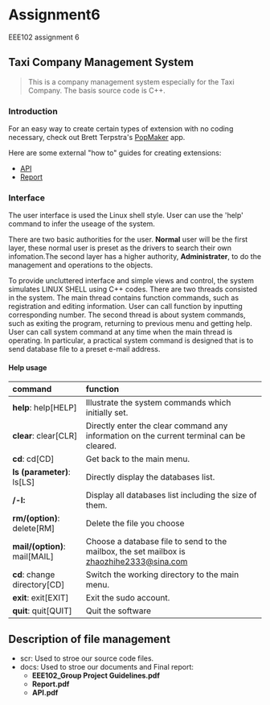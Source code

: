 # Assignment6
EEE102 assignment 6

## Taxi Company Management System

> This is a company management system especially for the Taxi Company. The basis source code is C++.

### Introduction

For an easy way to create certain types of extension with no coding necessary, check out Brett Terpstra's [PopMaker](http://brettterpstra.com/2014/05/12/popmaker-popclip-extension-generator/) app.

Here are some external "how to" guides for creating extensions:

- [API](/docs/API.pdf)
- [Report](/docs/Report.pdf)

### Interface

The user interface is used the Linux shell style. User can use the 'help' command to infer the useage of the system.

There are two basic authorities for the user. **Normal** user will be the first layer, these normal user is preset as the drivers to search their own infomation.The second layer has a higher authority, **Administrater**, to do the management and operations to the objects.

To provide uncluttered interface and simple views and control, the system simulates LINUX SHELL using C++ codes. There are two threads consisted in the system. The main thread contains function commands, such as registration and editing information. User can call function by inputting corresponding number. The second thread is about system commands, such as exiting the program, returning to previous menu and getting help. User can call system command at any time when the main thread is operating. In particular, a practical system command is designed that is to send database file to a preset e-mail address.

####  **Help** usage 



| command                       | function                                 |
| :---------------------------- | :--------------------------------------- |
| **help**: help[HELP]          | Illustrate the system commands which initially set. |
| **clear**: clear[CLR]         | Directly enter the clear command any information on the current terminal can be cleared. |
| **cd**: cd[CD]                | Get back to the main menu.               |
| **ls (parameter)**: ls[LS]    | Directly display the databases list.     |
| **/-l:**                      | Display all databases list including the size of them. |
| **rm/(option)**: delete[RM]   | Delete the file you choose               |
| **mail/(option)**: mail[MAIL] | Choose a database file to send to the mailbox, the set mailbox is zhaozhihe2333@sina.com |
| **cd**: change directory[CD]  | Switch the working directory to the main menu. |
| **exit**: exit[EXIT]          | Exit the sudo account.                   |
| **quit**: quit[QUIT]          | Quit the software                        |

	 



## Description of file management

- scr: Used to stroe our source code files.
- docs: Used to stroe our documents and Final report:
  - **EEE102_Group Project Guidelines.pdf**
  - **Report.pdf**
  - **API.pdf**
